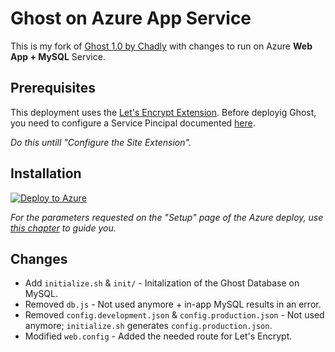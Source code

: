 # Ghost on Azure App Service

This is my fork of [Ghost 1.0 by Chadly](https://github.com/chadly/ghost) with changes to run on Azure **Web App + MySQL** Service.

## Prerequisites

This deployment uses the [Let's Encrypt Extension](https://github.com/sjkp/letsencrypt-siteextension/). Before deployig Ghost, you need to configure a Service Pincipal documented [here](https://github.com/sjkp/letsencrypt-siteextension/wiki/How-to-install#create-a-service-principal). 

*Do this untill "Configure the Site Extension".*

## Installation

[![Deploy to Azure](http://azuredeploy.net/deploybutton.png)](http://surlt.xyz/ghost-installation)

*For the parameters requested on the "Setup" page of the Azure deploy, use [this chapter](https://github.com/sjkp/letsencrypt-siteextension/wiki/How-to-install#configure-the-site-extension) to guide you.*

## Changes

* Add `initialize.sh` & `init/` - Initalization of the Ghost Database on MySQL.
* Removed `db.js` - Not used anymore + in-app MySQL results in an error.
* Removed `config.development.json` & `config.production.json` - Not used anymore; `initialize.sh` generates `config.production.json`.
* Modified `web.config` - Added the needed route for Let's Encrypt.